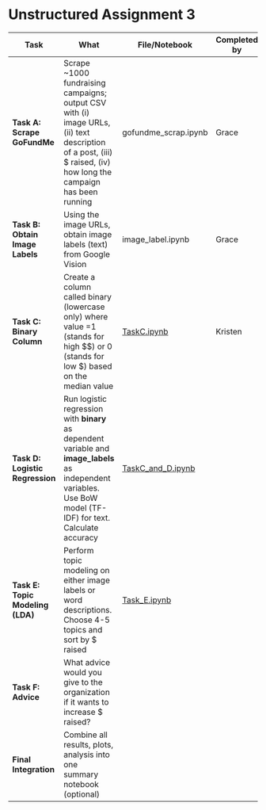 # Unstructured Assignment 3

| Task                           | What                                                                                  | File/Notebook                                                                                                                                                        | Completed by | Date | Validated by | Notes / PR |
| ------------------------------ | ------------------------------------------------------------------------------------- | -------------------------------------------------------------------------------------------------------------------------------------------------------------------- | ------------ | ---- | ------------ | ---------- |
| **Task A: Scrape GoFundMe**      | Scrape ~1000 fundraising campaigns; output CSV with (i) image URLs, (ii) text description of a post, (iii) $ raised, (iv) how long the campaign has been running | gofundme_scrap.ipynb | Grace | 2 Oct |      |        |
| **Task B: Obtain Image Labels**  | Using the image URLs, obtain image labels (text) from Google Vision | image_label.ipynb | Grace | 2 Oct |              |            |
| **Task C: Binary Column**        | Create a column called binary (lowercase only) where value =1 (stands for high $$) or 0 (stands for low $) based on the median value | <a href="https://colab.research.google.com/github/graccelinn/Unstructured_Assignment_3/blob/main/TaskC.ipynb" target="_blank">TaskC.ipynb</a> | Kristen | 2 Oct |              |            |
| **Task D: Logistic Regression**  | Run logistic regression with **binary** as dependent variable and **image_labels** as independent variables. Use BoW model (TF-IDF) for text. Calculate accuracy         | <a href="https://colab.research.google.com/github/graccelinn/Unstructured_Assignment_3/blob/main/TaskC_and_D.ipynb" target="_blank">TaskC_and_D.ipynb</a>                         |              |      |              |            |
| **Task E: Topic Modeling (LDA)** | Perform topic modeling on either image labels or word descriptions. Choose 4-5 topics and sort by $ raised          |        <a href="https://colab.research.google.com/github/graccelinn/Unstructured_Assignment_3/blob/main/Task_E.ipynb" target="_blank">Task_E.ipynb</a>                  |              |      |              |            |
| **Task F: Advice**               | What advice would you give to the organization if it wants to increase $ raised?   |                           |               |      |              |            |
| **Final Integration**            | Combine all results, plots, analysis into one summary notebook (optional)             |     |              |     |              |            |
